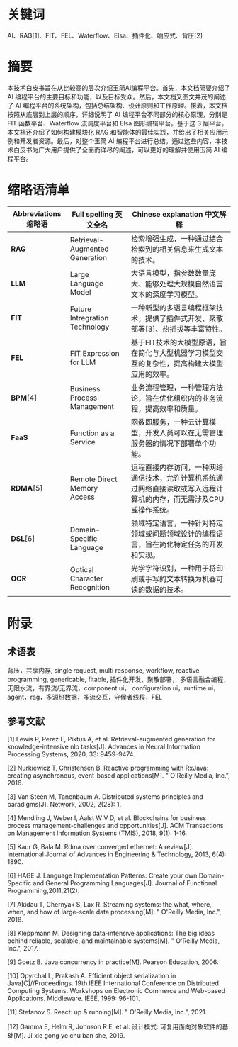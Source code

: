 # **关键词**

AI、RAG[1]、FIT、FEL、Waterflow、Elsa、插件化、响应式、背压[2]

# **摘要**

本技术白皮书旨在从比较高的层次介绍玉简AI编程平台。首先，本文档简要介绍了 AI 编程平台的主要目标和功能，以及目标受众。然后，本文档又图文并茂的阐述了 AI 编程平台的系统架构，包括总结架构、设计原则和工作原理。接着，本文档按照从底层到上层的顺序，详细说明了 AI 编程平台不同部分的核心原理，分别是 FIT 函数平台、Waterflow 流调度平台和 Elsa 图形编辑平台。基于这 3 层平台，本文档还介绍了如何构建模块化 RAG 和智能体的最佳实践，并给出了相关应用示例和开发者资源。最后，对整个玉简 AI 编程平台进行总结。通过这些内容，本技术白皮书为广大用户提供了全面而详尽的阐述，可以更好的理解并使用玉简 AI 编程平台。

# **缩略语清单**

| **Abbreviations 缩略语** | **Full spelling 英文全名** | **Chinese explanation 中文解释** |
| --------------------- | -------------------------------- | --------------------------------------------------------------------------------------------------------------------- |
| **RAG**            | Retrieval-Augmented Generation | 检索增强生成，一种通过结合检索到的相关信息来生成文本的技术。                                                        |
| **LLM**            | Large Language Model           | 大语言模型，指参数数量庞大、能够处理大规模自然语言文本的深度学习模型。                                              |
| **FIT**            | Future Intregration Technology | 一种新型的多语言编程框架技术，提供了插件式开发、聚散部署[3]、热插拔等丰富特性。                                     |
| **FEL**            | FIT Expression for LLM         | 基于FIT技术的大模型原语，旨在简化与大型机器学习模型交互的复杂性，提高构建大模型应用的效率。                         |
| **BPM**[4]  | Business Process Management    | 业务流程管理，一种管理方法论，旨在优化组织内的业务流程，提高效率和质量。                                            |
| **FaaS**           | Function as a Service          | 函数即服务，一种云计算模型，开发人员可以在无需管理服务器的情况下部署单个功能。                                      |
| **RDMA**[5] | Remote Direct Memory Access    | 远程直接内存访问，一种网络通信技术，允许计算机系统通过网络直接读取或写入远程计算机的内存，而无需涉及CPU或操作系统。 |
| **DSL**[6]  | Domain-Specific Language       | 领域特定语言，一种针对特定领域或问题领域设计的编程语言，旨在简化特定任务的开发和实现。                              |
| **OCR**            | Optical Character Recognition  | 光学字符识别，一种用于将印刷或手写的文本转换为机器可读的数据的技术。                                                |

# 附录

## 术语表

背压，共享内存, single request, multi response, workflow, reactive programming, genericable, fitable, 插件化开发，聚散部署， 多语言融合编程， 无限水流，有界流/无界流，component ui， configuration ui，runtime ui， agent，rag，多源热数据，多流交互，守候者线程，FEL

## 参考文献

[1] Lewis P, Perez E, Piktus A, et al. Retrieval-augmented generation for knowledge-intensive nlp tasks[J]. Advances in Neural Information Processing Systems, 2020, 33: 9459-9474.

[2] Nurkiewicz T, Christensen B. Reactive programming with RxJava: creating asynchronous, event-based applications[M]. " O'Reilly Media, Inc.", 2016.

[3] Van Steen M, Tanenbaum A. Distributed systems principles and paradigms[J]. Network, 2002, 2(28): 1.

[4] Mendling J, Weber I, Aalst W V D, et al. Blockchains for business process management-challenges and opportunities[J]. ACM Transactions on Management Information Systems (TMIS), 2018, 9(1): 1-16.

[5] Kaur G, Bala M. Rdma over converged ethernet: A review[J]. International Journal of Advances in Engineering & Technology, 2013, 6(4): 1890.

[6] HAGE J. Language Implementation Patterns: Create your own Domain-Specific and General Programming Languages[J]. Journal of Functional Programming,2011,21(2).

[7] Akidau T, Chernyak S, Lax R. Streaming systems: the what, where, when, and how of large-scale data processing[M]. " O'Reilly Media, Inc.", 2018.

[8] Kleppmann M. Designing data-intensive applications: The big ideas behind reliable, scalable, and maintainable systems[M]. " O'Reilly Media, Inc.", 2017.

[9] Goetz B. Java concurrency in practice[M]. Pearson Education, 2006.

[10] Opyrchal L, Prakash A. Efficient object serialization in Java[C]//Proceedings. 19th IEEE International Conference on Distributed Computing Systems. Workshops on Electronic Commerce and Web-based Applications. Middleware. IEEE, 1999: 96-101.

[11] Stefanov S. React: up & running[M]. " O'Reilly Media, Inc.", 2021.

[12] Gamma E, Helm R, Johnson R E, et al. 设计模式: 可复用面向对象软件的基础[M]. Ji xie gong ye chu ban she, 2019.
